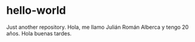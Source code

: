 # hello-world
Just another repository.
Hola, me llamo Julián Román Alberca y tengo 20 años.
Hola buenas tardes.
